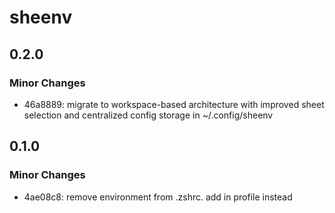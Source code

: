 # sheenv

## 0.2.0

### Minor Changes

- 46a8889: migrate to workspace-based architecture with improved sheet selection and centralized config storage in ~/.config/sheenv

## 0.1.0

### Minor Changes

- 4ae08c8: remove environment from .zshrc. add in profile instead
